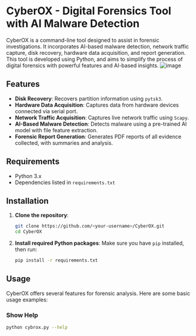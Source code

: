 # CyberOX - Digital Forensics Tool with AI Malware Detection

CyberOX is a command-line tool designed to assist in forensic investigations. It incorporates AI-based malware detection, network traffic capture, disk recovery, hardware data acquisition, and report generation. This tool is developed using Python, and aims to simplify the process of digital forensics with powerful features and AI-based insights.
![image](https://github.com/user-attachments/assets/61794729-1b9e-48fd-b9ae-e609a4e2fc4c)

## Features
- **Disk Recovery**: Recovers partition information using `pytsk3`.
- **Hardware Data Acquisition**: Captures data from hardware devices connected via serial port.
- **Network Traffic Acquisition**: Captures live network traffic using `Scapy`.
- **AI-Based Malware Detection**: Detects malware using a pre-trained AI model with file feature extraction.
- **Forensic Report Generation**: Generates PDF reports of all evidence collected, with summaries and analysis.

## Requirements

- Python 3.x
- Dependencies listed in `requirements.txt`

## Installation

1. **Clone the repository**:
    ```bash
    git clone https://github.com/<your-username>/CyberOX.git
    cd CyberOX
    ```

2. **Install required Python packages**:
    Make sure you have `pip` installed, then run:
    ```bash
    pip install -r requirements.txt
    ```
## Usage

CyberOX offers several features for forensic analysis. Here are some basic usage examples:

### Show Help
```bash
python cybrox.py --help
